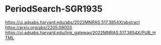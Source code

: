 # PeriodSearch-SGR1935

https://ui.adsabs.harvard.edu/abs/2022MNRAS.517.3854X/abstract
https://arxiv.org/abs/2205.08003
https://ui.adsabs.harvard.edu/link_gateway/2022MNRAS.517.3854X/PUB_HTML
